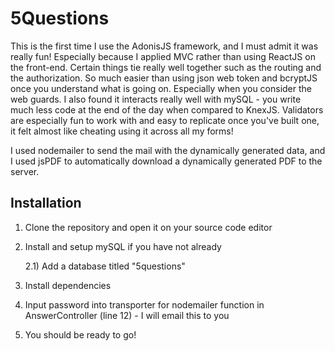 # 5Questions

This is the first time I use the AdonisJS framework, and I must admit it was really fun! Especially because I applied MVC rather than using ReactJS on the front-end. Certain things tie really well together such as the routing and the authorization. So much easier than using json web token and bcryptJS once you understand what is going on. Especially when you consider the web guards. I also found it interacts really well with mySQL - you write much less code at the end of the day when compared to KnexJS. Validators are especially fun to work with and easy to replicate once you've built one, it felt almost like cheating using it across all my forms!

I used nodemailer to send the mail with the dynamically generated data, and I used jsPDF to automatically download a dynamically generated PDF to the server.

## Installation

1) Clone the repository and open it on your source code editor
2) Install and setup mySQL if you have not already
    
    2.1) Add a database titled "5questions"

3) Install dependencies
4) Input password into transporter for nodemailer function in AnswerController (line 12) - I will email this to you
5) You should be ready to go!
